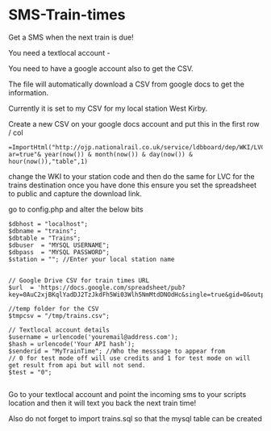 SMS-Train-times
===============

Get a SMS when the next train is due!

You need a textlocal account - 

You need to have a google account also to get the CSV.

The file will automatically download a CSV from google docs to get the information.

Currently it is set to my CSV for my local station West Kirby.

Create a new CSV on your google docs account and put this in the first row / col
```
=ImportHtml("http://ojp.nationalrail.co.uk/service/ldbboard/dep/WKI/LVC/To?ar=true"& year(now()) & month(now()) & day(now()) & hour(now()),"table",1)
```
change the WKI to your station code and then do the same for LVC for the trains destination once you have done this ensure you set the spreadsheet to public and capture the download link.

go to config.php and alter the below bits
```
$dbhost = "localhost";
$dbname = "trains";
$dbtable = "Trains";
$dbuser  = "MYSQL USERNAME";
$dbpass  = "MYSQL PASSWORD";
$station = ""; //Enter your local station name


// Google Drive CSV for train times URL
$url  = 'https://docs.google.com/spreadsheet/pub?key=0AuC2xjBKqlYadDJ2TzJkdFh5Wi03Wlh5NmMtdDNOdHc&single=true&gid=0&output=csv';

//temp folder for the CSV
$tmpcsv = "/tmp/trains.csv";

// Textlocal account details
$username = urlencode('youremail@address.com');
$hash = urlencode('Your API hash');
$senderid = "MyTrainTime"; //Who the messsage to appear from
// 0 for test mode off will use credits and 1 for test mode on will get result from api but will not send.
$test = "0"; 


```
Go to your textlocal account and point the incoming sms to your scripts location and then it will text you back the next train time!

Also do not forget to import trains.sql so that the mysql table can be created
